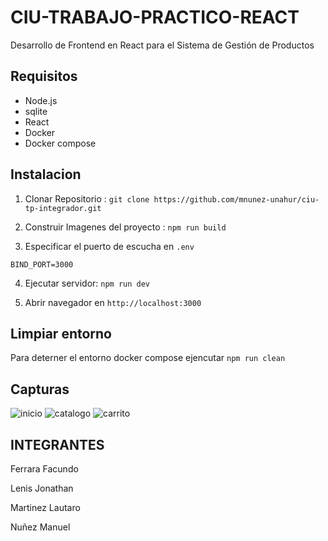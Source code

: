 # CIU-TRABAJO-PRACTICO-REACT

Desarrollo de Frontend en React para el Sistema de Gestión de Productos

## Requisitos

- Node.js
- sqlite
- React
- Docker
- Docker compose

## Instalacion

1. Clonar Repositorio : `git clone https://github.com/mnunez-unahur/ciu-tp-integrador.git`

2. Construir Imagenes del proyecto : `npm run build `

3. Especificar el puerto de escucha en `.env`
```
BIND_PORT=3000
```

4. Ejecutar servidor: `npm run dev`

5. Abrir navegador en `http://localhost:3000`


## Limpiar entorno
Para deterner el entorno docker compose ejencutar `npm run clean`

## Capturas


![inicio](https://github.com/user-attachments/assets/3dadd99d-5b76-4a0a-ba58-931f8158355f)
![catalogo](https://github.com/user-attachments/assets/c838a779-d3c8-4756-a9bf-e6d9e99f56e2)
![carrito](https://github.com/user-attachments/assets/9a4a503e-99b8-45bb-b40b-390e06fd5b73)




## INTEGRANTES

Ferrara Facundo

Lenis Jonathan

Martinez Lautaro

Nuñez Manuel
